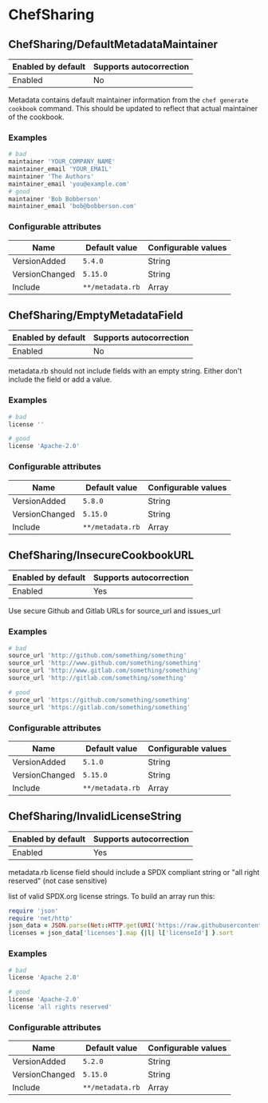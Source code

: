 # ChefSharing

## ChefSharing/DefaultMetadataMaintainer

Enabled by default | Supports autocorrection
--- | ---
Enabled | No

Metadata contains default maintainer information from the `chef generate cookbook` command. This should be updated to reflect that actual maintainer of the cookbook.

### Examples

```ruby
# bad
maintainer 'YOUR_COMPANY_NAME'
maintainer_email 'YOUR_EMAIL'
maintainer 'The Authors'
maintainer_email 'you@example.com'
# good
maintainer 'Bob Bobberson'
maintainer_email 'bob@bobberson.com'
```

### Configurable attributes

Name | Default value | Configurable values
--- | --- | ---
VersionAdded | `5.4.0` | String
VersionChanged | `5.15.0` | String
Include | `**/metadata.rb` | Array

## ChefSharing/EmptyMetadataField

Enabled by default | Supports autocorrection
--- | ---
Enabled | No

metadata.rb should not include fields with an empty string. Either don't include the field or add a value.

### Examples

```ruby
# bad
license ''

# good
license 'Apache-2.0'
```

### Configurable attributes

Name | Default value | Configurable values
--- | --- | ---
VersionAdded | `5.8.0` | String
VersionChanged | `5.15.0` | String
Include | `**/metadata.rb` | Array

## ChefSharing/InsecureCookbookURL

Enabled by default | Supports autocorrection
--- | ---
Enabled | Yes

Use secure Github and Gitlab URLs for source_url and issues_url

### Examples

```ruby
# bad
source_url 'http://github.com/something/something'
source_url 'http://www.github.com/something/something'
source_url 'http://www.gitlab.com/something/something'
source_url 'http://gitlab.com/something/something'

# good
source_url 'https://github.com/something/something'
source_url 'https://gitlab.com/something/something'
```

### Configurable attributes

Name | Default value | Configurable values
--- | --- | ---
VersionAdded | `5.1.0` | String
VersionChanged | `5.15.0` | String
Include | `**/metadata.rb` | Array

## ChefSharing/InvalidLicenseString

Enabled by default | Supports autocorrection
--- | ---
Enabled | Yes

metadata.rb license field should include a SPDX compliant string or "all right reserved" (not case sensitive)

list of valid SPDX.org license strings. To build an array run this:

```ruby
require 'json'
require 'net/http'
json_data = JSON.parse(Net::HTTP.get(URI('https://raw.githubusercontent.com/spdx/license-list-data/master/json/licenses.json')))
licenses = json_data['licenses'].map {|l| l['licenseId'] }.sort
```

### Examples

```ruby
# bad
license 'Apache 2.0'

# good
license 'Apache-2.0'
license 'all rights reserved'
```

### Configurable attributes

Name | Default value | Configurable values
--- | --- | ---
VersionAdded | `5.2.0` | String
VersionChanged | `5.15.0` | String
Include | `**/metadata.rb` | Array
